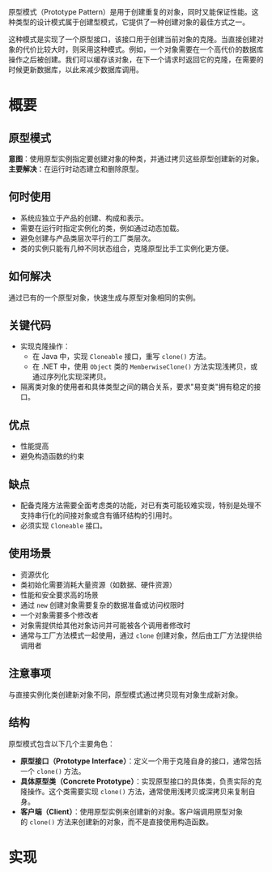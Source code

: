 原型模式（Prototype Pattern）是用于创建重复的对象，同时又能保证性能。这种类型的设计模式属于创建型模式，它提供了一种创建对象的最佳方式之一。

这种模式是实现了一个原型接口，该接口用于创建当前对象的克隆。当直接创建对象的代价比较大时，则采用这种模式。例如，一个对象需要在一个高代价的数据库操作之后被创建。我们可以缓存该对象，在下一个请求时返回它的克隆，在需要的时候更新数据库，以此来减少数据库调用。

# 概要
## 原型模式
**意图**：使用原型实例指定要创建对象的种类，并通过拷贝这些原型创建新的对象。
**主要解决**：在运行时动态建立和删除原型。

## 何时使用
- 系统应独立于产品的创建、构成和表示。
- 需要在运行时指定实例化的类，例如通过动态加载。
- 避免创建与产品类层次平行的工厂类层次。
- 类的实例只能有几种不同状态组合，克隆原型比手工实例化更方便。

## 如何解决
通过已有的一个原型对象，快速生成与原型对象相同的实例。

## 关键代码
- 实现克隆操作：
    - 在 Java 中，实现 `Cloneable` 接口，重写 `clone()` 方法。
    - 在 .NET 中，使用 `Object` 类的 `MemberwiseClone()` 方法实现浅拷贝，或通过序列化实现深拷贝。
- 隔离类对象的使用者和具体类型之间的耦合关系，要求"易变类"拥有稳定的接口。

## 优点
- 性能提高
- 避免构造函数的约束

## 缺点
- 配备克隆方法需要全面考虑类的功能，对已有类可能较难实现，特别是处理不支持串行化的间接对象或含有循环结构的引用时。
- 必须实现 `Cloneable` 接口。

## 使用场景
- 资源优化
- 类初始化需要消耗大量资源（如数据、硬件资源）
- 性能和安全要求高的场景
- 通过 `new` 创建对象需要复杂的数据准备或访问权限时
- 一个对象需要多个修改者
- 对象需提供给其他对象访问并可能被各个调用者修改时
- 通常与工厂方法模式一起使用，通过 `clone` 创建对象，然后由工厂方法提供给调用者

## 注意事项
与直接实例化类创建新对象不同，原型模式通过拷贝现有对象生成新对象。

## 结构

原型模式包含以下几个主要角色：
- **原型接口（Prototype Interface）**：定义一个用于克隆自身的接口，通常包括一个 `clone()` 方法。
- **具体原型类（Concrete Prototype）**：实现原型接口的具体类，负责实际的克隆操作。这个类需要实现 `clone()` 方法，通常使用浅拷贝或深拷贝来复制自身。
- **客户端（Client）**：使用原型实例来创建新的对象。客户端调用原型对象的 `clone()` 方法来创建新的对象，而不是直接使用构造函数。

# 实现